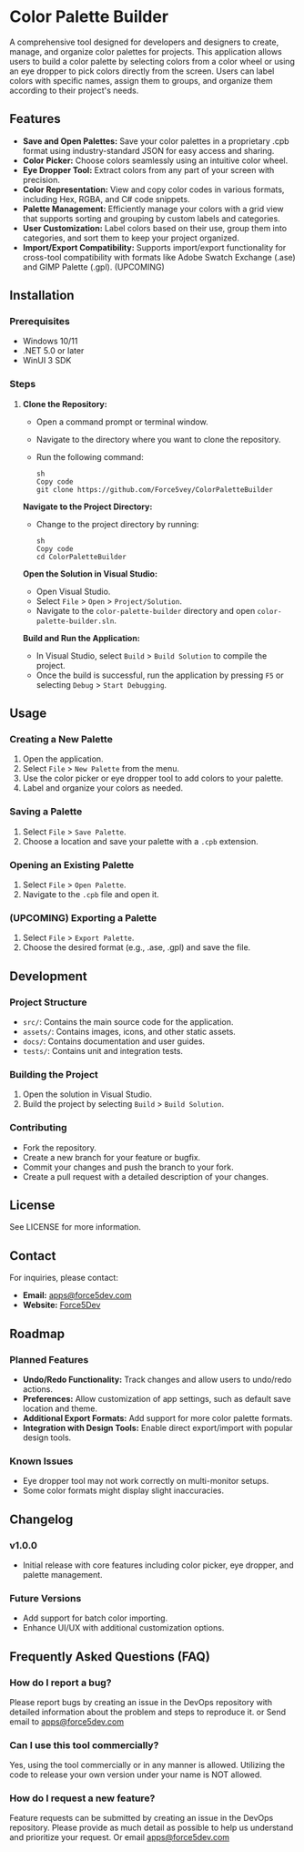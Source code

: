 # Color Palette Builder

A comprehensive tool designed for developers and designers to create, manage, and organize color palettes for projects. This application allows users to build a color palette by selecting colors from a color wheel or using an eye dropper to pick colors directly from the screen. Users can label colors with specific names, assign them to groups, and organize them according to their project's needs.

## Features

- **Save and Open Palettes:** Save your color palettes in a proprietary .cpb format using industry-standard JSON for easy access and sharing.
- **Color Picker:** Choose colors seamlessly using an intuitive color wheel.
- **Eye Dropper Tool:** Extract colors from any part of your screen with precision.
- **Color Representation:** View and copy color codes in various formats, including Hex, RGBA, and C# code snippets.
- **Palette Management:** Efficiently manage your colors with a grid view that supports sorting and grouping by custom labels and categories.
- **User Customization:** Label colors based on their use, group them into categories, and sort them to keep your project organized.
- **Import/Export Compatibility:** Supports import/export functionality for cross-tool compatibility with formats like Adobe Swatch Exchange (.ase) and GIMP Palette (.gpl). (UPCOMING)

## Installation

### Prerequisites

- Windows 10/11
- .NET 5.0 or later
- WinUI 3 SDK

### Steps

1. **Clone the Repository:**

   - Open a command prompt or terminal window.

   - Navigate to the directory where you want to clone the repository.

   - Run the following command:

     ```
     sh
     Copy code
     git clone https://github.com/Force5vey/ColorPaletteBuilder
     ```

   **Navigate to the Project Directory:**

   - Change to the project directory by running:

     ```
     sh
     Copy code
     cd ColorPaletteBuilder
     ```

   **Open the Solution in Visual Studio:**

   - Open Visual Studio.
   - Select `File` > `Open` > `Project/Solution`.
   - Navigate to the `color-palette-builder` directory and open `color-palette-builder.sln`.

   **Build and Run the Application:**

   - In Visual Studio, select `Build` > `Build Solution` to compile the project.
   - Once the build is successful, run the application by pressing `F5` or selecting `Debug` > `Start Debugging`.

## Usage

### Creating a New Palette

1. Open the application.
2. Select `File` > `New Palette` from the menu.
3. Use the color picker or eye dropper tool to add colors to your palette.
4. Label and organize your colors as needed.

### Saving a Palette

1. Select `File` > `Save Palette`.
2. Choose a location and save your palette with a `.cpb` extension.

### Opening an Existing Palette

1. Select `File` > `Open Palette`.
2. Navigate to the `.cpb` file and open it.

### (UPCOMING) Exporting a Palette

1. Select `File` > `Export Palette`.
2. Choose the desired format (e.g., .ase, .gpl) and save the file.

## Development

### Project Structure

- `src/`: Contains the main source code for the application.
- `assets/`: Contains images, icons, and other static assets.
- `docs/`: Contains documentation and user guides.
- `tests/`: Contains unit and integration tests.

### Building the Project

1. Open the solution in Visual Studio.
2. Build the project by selecting `Build` > `Build Solution`.

### Contributing

- Fork the repository.
- Create a new branch for your feature or bugfix.
- Commit your changes and push the branch to your fork.
- Create a pull request with a detailed description of your changes.

## License

See LICENSE for more information.

## Contact

For inquiries, please contact:

- **Email:** apps@force5dev.com
- **Website:** [Force5Dev](https://www.force5dev.com)

## Roadmap

### Planned Features

- **Undo/Redo Functionality:** Track changes and allow users to undo/redo actions.
- **Preferences:** Allow customization of app settings, such as default save location and theme.
- **Additional Export Formats:** Add support for more color palette formats.
- **Integration with Design Tools:** Enable direct export/import with popular design tools.

### Known Issues

-  Eye dropper tool may not work correctly on multi-monitor setups.
-  Some color formats might display slight inaccuracies.

## Changelog

### v1.0.0

- Initial release with core features including color picker, eye dropper, and palette management.

### Future Versions

-  Add support for batch color importing.
-  Enhance UI/UX with additional customization options.

## Frequently Asked Questions (FAQ)

### How do I report a bug?

Please report bugs by creating an issue in the DevOps repository with detailed information about the problem and steps to reproduce it. or Send email to apps@force5dev.com

### Can I use this tool commercially?

Yes, using the tool commercially or in any manner is allowed. Utilizing the code to release your own version under your name is NOT allowed.

### How do I request a new feature?

Feature requests can be submitted by creating an issue in the DevOps repository. Please provide as much detail as possible to help us understand and prioritize your request. Or email apps@force5dev.com